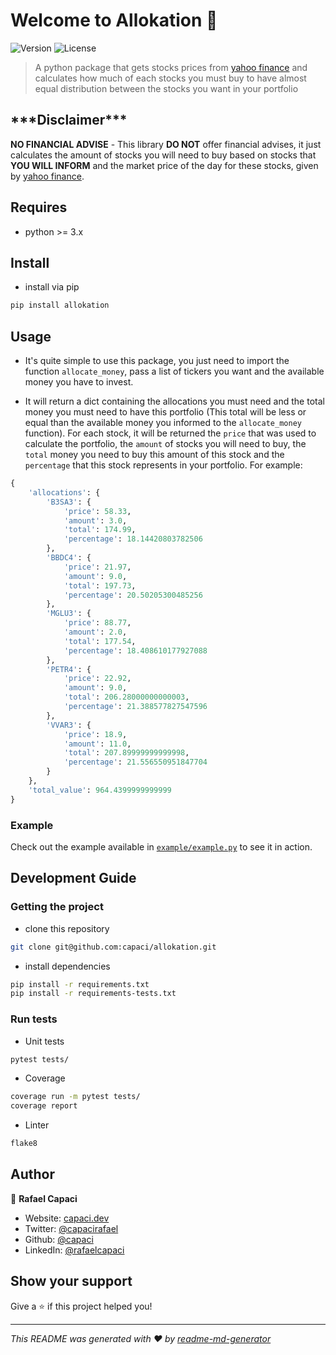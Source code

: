 # Welcome to Allokation 👋

![Version](https://img.shields.io/badge/version-0.0.2-blue.svg?cacheSeconds=2592000)
![License](https://img.shields.io/badge/License-MIT-yellow.svg)

> A python package that gets stocks prices from [yahoo finance](https://finance.yahoo.com/) and calculates how much of each stocks you must buy to have almost equal distribution between the stocks you want in your portfolio

## \*\*\*Disclaimer\*\*\*

**NO FINANCIAL ADVISE** - This library **DO NOT** offer financial advises, it just calculates the amount of stocks you will need to buy based on stocks that **YOU WILL INFORM** and the market price of the day for these stocks, given by [yahoo finance](https://finance.yahoo.com/).

## Requires

- python >= 3.x

## Install

- install via pip

```sh
pip install allokation
```

## Usage

- It's quite simple to use this package, you just need to import the function `allocate_money`, pass a list of tickers you want and the available money you have to invest.

- It will return a dict containing the allocations you must need and the total money you must need to have this portfolio (This total will be less or equal than the available money you informed to the `allocate_money` function). For each stock, it will be returned the `price` that was used to calculate the portfolio, the `amount` of stocks you will need to buy, the `total` money you need to buy this amount of this stock and the `percentage` that this stock represents in your portfolio. For example:

```python
{
    'allocations': {
        'B3SA3': {
            'price': 58.33,
            'amount': 3.0,
            'total': 174.99,
            'percentage': 18.14420803782506
        },
        'BBDC4': {
            'price': 21.97,
            'amount': 9.0,
            'total': 197.73,
            'percentage': 20.50205300485256
        },
        'MGLU3': {
            'price': 88.77,
            'amount': 2.0,
            'total': 177.54,
            'percentage': 18.408610177927088
        },
        'PETR4': {
            'price': 22.92,
            'amount': 9.0,
            'total': 206.28000000000003,
            'percentage': 21.388577827547596
        },
        'VVAR3': {
            'price': 18.9,
            'amount': 11.0,
            'total': 207.89999999999998,
            'percentage': 21.556550951847704
        }
    },
    'total_value': 964.4399999999999
}
```

### Example

Check out the example available in [`example/example.py`](./example/example.py) to see it in action.

## Development Guide

### Getting the project

- clone this repository

```sh
git clone git@github.com:capaci/allokation.git
```

- install dependencies

```sh
pip install -r requirements.txt
pip install -r requirements-tests.txt
```

### Run tests

- Unit tests

```sh
pytest tests/
```

- Coverage

```sh
coverage run -m pytest tests/
coverage report
```

- Linter

```sh
flake8
```

## Author

👤 **Rafael Capaci**

- Website: [capaci.dev](https://capaci.dev)
- Twitter: [@capacirafael](https://twitter.com/capacirafael)
- Github: [@capaci](https://github.com/capaci)
- LinkedIn: [@rafaelcapaci](https://linkedin.com/in/rafaelcapaci)

## Show your support

Give a ⭐️ if this project helped you!

***
_This README was generated with ❤️ by [readme-md-generator](https://github.com/kefranabg/readme-md-generator)_
